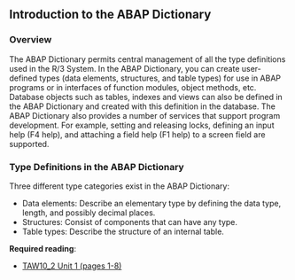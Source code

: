 ## Introduction to the ABAP Dictionary

### Overview
The ABAP Dictionary permits central management of all the type definitions used in the R/3 System.
In the ABAP Dictionary, you can create user-defined types (data elements, structures, and table types) for use in ABAP programs or in interfaces of function modules, object methods, etc. Database objects such as tables, indexes and views can also be defined in the ABAP Dictionary and created with this definition in the database.
The ABAP Dictionary also provides a number of services that support program development. For example, setting and releasing locks, defining an input help (F4 help), and attaching a field help (F1 help) to a screen field are supported.

### Type Definitions in the ABAP Dictionary
Three different type categories exist in the ABAP Dictionary:
- Data elements: Describe an elementary type by defining the data type, length, and possibly decimal places.
- Structures: Consist of components that can have any type.
- Table types: Describe the structure of an internal table.

**Required reading**:
- [TAW10_2 Unit 1 (pages 1-8)](https://msggroup.sharepoint.com/:b:/r/sites/msteams_f974e3/Freigegebene%20Dokumente/General/SAP%20Summer%20School%202023/Training%20materials/TAW/TAW10_2_EN_Col92_FV_Part_NSC.pdf?csf=1&web=1&e=kov9P8)



